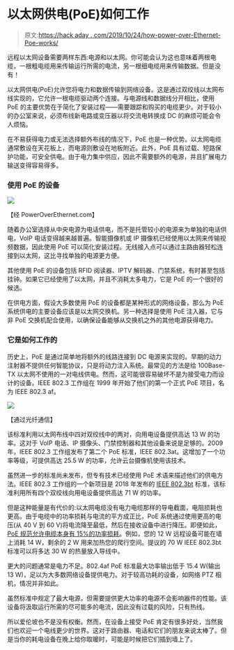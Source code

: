 # 以太网供电(PoE)如何工作

> 原文:[https://hack aday . com/2019/10/24/how-power-over-Ethernet-Poe-works/](https://hackaday.com/2019/10/24/how-power-over-ethernet-poe-works/)

远程以太网设备需要两样东西:电源和以太网。你可能会认为这也意味着两根电缆，一根粗电缆用来传输运行所需的电流，另一根细电缆用来传输数据。但是没有！

以太网供电(PoE)允许您将电力和数据传输到网络设备。这是通过双绞线以太网布线实现的，它允许一根电缆驱动两个连接。与电源线和数据线分开相比，使用 PoE 的主要优势在于简化了安装过程——需要跟踪和购买的电缆更少。对于较小的办公室来说，必须布线新电路或变压器以将交流电转换成 DC 的麻烦可能会令人烦恼。

在不易获得电力或无法选择额外布线的情况下，PoE 也是一种优势。以太网电缆通常敷设在天花板上，而电源则敷设在地板附近。此外，PoE 具有过载、短路保护功能，可安全供电。由于电力集中供应，因此不需要额外的电源，并且扩展电力输送变得容易得多。

### 使用 PoE 的设备

![](../Images/338b8df0ece552e0781f514531cef0da.png)

【经 PowerOverEthernet.com】

随着办公室选择从中央电源为电话供电，而不是托管较小的电源来为单独的电话供电，VoIP 电话变得越来越普遍。智能摄像机或 IP 摄像机已经使用以太网来传输视频数据，因此使用 PoE 可以简化安装过程。无线接入点可以通过主路由器轻松连接到以太网，这比寻找单独的电源更方便。

其他使用 PoE 的设备包括 RFID 阅读器、IPTV 解码器、门禁系统，有时甚至包括挂钟。如果它已经使用了以太网，并且不消耗太多电力，它是 PoE 的一个很好的候选。

在供电方面，假设大多数使用 PoE 的设备都是某种形式的网络设备，那么为 PoE 系统供电的主要设备应该是以太网交换机。另一种选择是使用 PoE 注入器，它与非 PoE 交换机配合使用，以确保设备能够从交换机之外的其他电源获得电力。

### 它是如何工作的

历史上，PoE 是通过简单地将额外的线路连接到 DC 电源来实现的。早期的动力注射器不提供任何智能协议，只是将动力注入系统。最常见的方法是给 100Base-TX 以太网不使用的一对电线供电。然而，这可能很容易破坏不是为接受电力而设计的设备。IEEE 802.3 工作组在 1999 年开始了他们的第一个正式 PoE 项目，名为 IEEE 802.3 af。

![](../Images/18c54a508535e0dfd54385c7c8fc7b6b.png)

【通过光纤通信】

该标准利用以太网布线中四对双绞线中的两对，向用电设备提供高达 13 W 的功率。这对于 VoIP 电话、IP 摄像头、门禁控制器和其他设备来说是足够的。2009 年，IEEE 802.3 工作组发布了第二个 PoE 标准，IEEE 802.3at。这增加了一个功率等级，可提供高达 25.5 W 的功率，允许云台摄像机使用该技术。

虽然进一步的标准尚未发布，但专有技术已经使用 PoE 术语来描述他们的供电方法。IEEE 802.3 工作组的一个新项目是 2018 年发布的 [IEEE 802.3bt](https://standards.ieee.org/standard/802_3bt-2018.html) 标准，该标准利用所有四个双绞线向用电设备提供高达 71 W 的功率。

但是这种能量是有代价的:以太网电缆没有电力电缆那样的导电截面，电阻损耗也更高。由于电缆中的功率损耗与电流的平方成正比，PoE 系统通过使用更高的电压(从 40 V 到 60 V)将电流降至最低，然后在接收设备中进行降压。即便如此， [PoE 规范允许电缆本身有 15%的功率损耗](https://en.wikipedia.org/wiki/Power_over_Ethernet#Standard_implementation)。例如，您的 12 W 远程设备可能在墙上消耗 14 W，剩余的 2 W 用来加热您的爬行空间。提议的 70 W IEEE 802.3bt 标准可以将多达 30 W 的热量放入导线中。

更大的问题通常是电力不足。802.4af PoE 标准最大功率输出低于 15.4 W(输出 13 W)，足以为大多数网络设备提供电力。对于较高功耗的设备，如网络 PTZ 相机，情况并非如此。

虽然标准中规定了最大电源，但需要提供更大功率的电源不会影响器件的性能。该设备将汲取运行所需的尽可能多的电流，因此没有过载的风险，只有热线。

所以爱伦坡也不是没有权衡。然而，在设备上接受 PoE 肯定有很多好处，当然我们也欢迎一个电线更少的世界。这对于路由器、电话和它们的朋友来说太棒了。但是当你的耗电设备在晚上给你取暖时，可能是时候把它们插到墙上了。